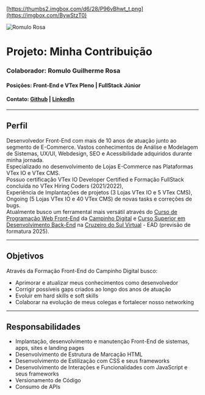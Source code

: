 [https://thumbs2.imgbox.com/d6/28/P96vBhwt_t.png](https://imgbox.com/BywStzT0)

![Romulo Rosa](http://url/to/img.png)

# **Projeto:** Minha Contribuição
### **Colaborador:** Romulo Guilherme Rosa
#### **Posições:** Front-End e VTex Pleno | FullStack Júnior
#### **Contato:** [Github](https://github.com/romulorosadev)  |  [LinkedIn](https://www.linkedin.com/in/romulorosadev/)

---

## **Perfil**
Desenvolvedor Front-End com mais de 10 anos de atuação junto ao segmento de E-Commerce.
Vastos conhecimentos de Análise e Modelagem de Sistemas, UX/UI, Webdesign, SEO e Acessibilidade adquiridos durante minha jornada.\
Especializado no desenvolvimento de Lojas E-Commerce nas Plataformas VTex IO e VTex CMS.\
Possuo certificação VTex IO Developer Certified e Formação FullStack concluída no VTex Hiring Coders (2021/2022),\
Experiência de Implantações de projetos (3 Lojas VTex IO e 5 VTex CMS), Ongoing (5 Lojas VTex IO e 40 VTex CMS) de novas tasks e correções de bugs.\
Atualmente busco um ferramental mais versátil através do [Curso de Programação Web Front-End](https://www.campinhodigital.org/programa%C3%A7%C3%A3o-web-front-end) da [Campinho Digital](https://www.campinhodigital.org/) e [Curso Superior em Desenvolvimento Back-End](https://www.cruzeirodosulvirtual.com.br/graduacao/desenvolvimento-back-end/) na [Cruzeiro do Sul Virtual](https://www.cruzeirodosulvirtual.com.br) - EAD (previsão de formatura 2025).

---

## **Objetivos**
Através da Formação Front-End do Campinho Digital busco:
* Aprimorar e atualizar meus conhecimentos como desenvolvedor
* Corrigir possíveis gaps criados ao longo dos anos de atuação
* Evoluir em hard skills e soft skills
* Colaborar na evolução de meus colegas e fortalecer nosso networking

---

## **Responsabilidades**
* Implantação, desenvolvimento e manutenção Front-End de sistemas, apps, sites e landing pages
* Desenvolvimento de Estrutura de Marcação HTML
* Desenvolvimento de Estilização com CSS e seus frameworks
* Desenvolvimento de Interações e Funcionalidades com JavaScript e seus frameworks
* Versionamento de Código
* Consumo de APIs
